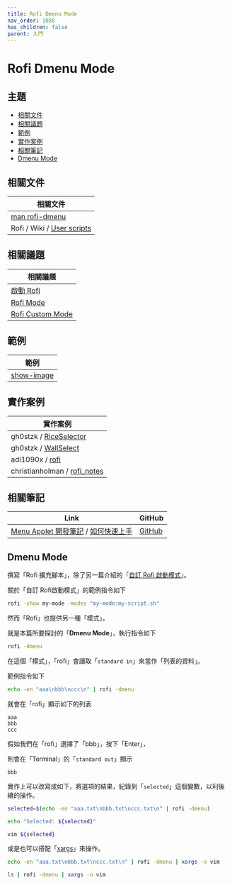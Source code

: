 ```yaml
---
title: Rofi Dmenu Mode
nav_order: 1080
has_children: false
parent: 入門
---
```



# Rofi Dmenu Mode




## 主題

* [相關文件](#相關文件)
* [相關議題](#相關議題)
* [範例](#範例)
* [實作案例](#實作案例)
* [相關筆記](#相關筆記)
* [Dmenu Mode](#dmenu-mode)




## 相關文件

| 相關文件 |
| ------- |
| [man rofi-dmenu](https://github.com/davatorium/rofi/blob/next/doc/rofi-dmenu.5.markdown) |
| Rofi / Wiki / [User scripts](https://github.com/davatorium/rofi/wiki/User-scripts) |




## 相關議題

| 相關議題 |
| ------- |
| [啟動 Rofi](https://samwhelp.github.io/note-about-rofi/read/start/launch-rofi.html) |
| [Rofi Mode](https://samwhelp.github.io/note-about-rofi/read/start/rofi-mode.html) |
| [Rofi Custom Mode](https://samwhelp.github.io/note-about-rofi/read/start/rofi-custom-mode.html) |




## 範例

| 範例 |
| ------- |
| [show-image](https://github.com/samwhelp/note-about-rofi/tree/demo/_demo/quick-start/script/show-image/demo-start) |




## 實作案例

| 實作案例 |
| ------- |
| gh0stzk / [RiceSelector](https://github.com/gh0stzk/dotfiles/blob/master/config/bspwm/src/RiceSelector#L50-L51) |
| gh0stzk / [WallSelect](https://github.com/gh0stzk/dotfiles/blob/master/config/bspwm/src/WallSelect#L52) |
| adi1090x / [rofi](https://github.com/adi1090x/rofi) |
| christianholman / [rofi_notes](https://github.com/christianholman/rofi_notes) |




## 相關筆記

| Link | GitHub |
| ---- | ------ |
| [Menu Applet 開發筆記](https://samwhelp.github.io/note-about-menu-applet/) / [如何快速上手](https://samwhelp.github.io/note-about-menu-applet/read/start.html#%E5%A6%82%E4%BD%95%E5%BF%AB%E9%80%9F%E4%B8%8A%E6%89%8B) | [GitHub](https://github.com/samwhelp/note-about-menu-applet) |




## Dmenu Mode

撰寫「Rofi 擴充腳本」，除了另一篇介紹的「[自訂 Rofi 啟動模式](https://samwhelp.github.io/note-about-rofi/read/start/rofi-custom-mode.html#%E7%AF%84%E4%BE%8B%E4%B8%80)」。

關於「自訂 Rofi啟動模式」的範例指令如下

``` sh
rofi -show my-mode -modes "my-mode:my-script.sh"
```

然而「Rofi」也提供另一種「模式」，

就是本篇所要探討的「**Dmenu Mode**」，執行指令如下

``` sh
rofi -dmenu
```

在這個「模式」，「rofi」會讀取「`standard in`」來當作「列表的資料」。

範例指令如下

``` sh
echo -en "aaa\nbbb\nccc\n" | rofi -dmenu
```

就會在「rofi」顯示如下的列表

```
aaa
bbb
ccc
```

假如我們在「rofi」選擇了「bbb」，按下「Enter」，

則會在「Terminal」的「`standard out`」顯示

```
bbb
```

實作上可以改寫成如下，將選項的結果，紀錄到「`selected`」這個變數，以利後續的操作。

``` sh
selected=$(echo -en "aaa.txt\nbbb.txt\nccc.txt\n" | rofi -dmenu)

echo "Selected: ${selected}"

vim ${selected}
```

或是也可以搭配「[xargs](https://manpages.ubuntu.com/manpages/noble/en/man1/xargs.1.html)」來操作。

``` sh
echo -en "aaa.txt\nbbb.txt\nccc.txt\n" | rofi -dmenu | xargs -o vim
```



``` sh
ls | rofi -dmenu | xargs -o vim
```
